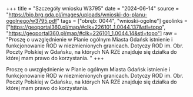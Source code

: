 +++
title = "Szczegóły wniosku W3795"
date = "2024-06-14"
source = "https://bip.brg.gda.pl/images/uploads/wnioski-do-planu-ogolnego/w3795.pdf"
tags = ["obręb: 0044", "wnioski-ogolne"]
geolinks = ["https://geoportal360.pl/map/#clk=226101_1.0044.137&stl=topo", "https://geoportal360.pl/map/#clk=226101_1.0044.14&stl=topo"]
raw = "Proszę o uwzględnienie w Planie ogólnym Miasta Gdańsk istnienie i funkcjonowanie ROD w niezmienionych granicach. Dotyczy ROD im. Obr. Poczty Polskiej w Gdańsku, na których NA RZE znajduje się działka do której mam prawo do korzystania. "
+++

Proszę o uwzględnienie w Planie ogólnym Miasta Gdańsk istnienie i funkcjonowanie
ROD w niezmienionych granicach. Dotyczy ROD im. Obr. Poczty Polskiej w Gdańsku, na których
NA RZE
znajduje się działka do której mam prawo do korzystania.



